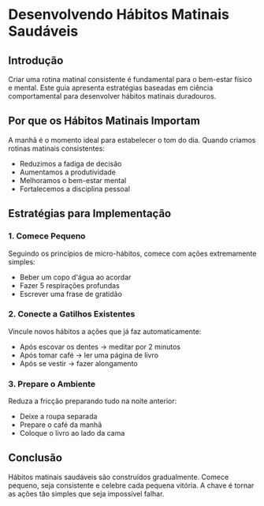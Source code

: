 # Desenvolvendo Hábitos Matinais Saudáveis

## Introdução

Criar uma rotina matinal consistente é fundamental para o bem-estar físico e mental. Este guia apresenta estratégias baseadas em ciência comportamental para desenvolver hábitos matinais duradouros.

## Por que os Hábitos Matinais Importam

A manhã é o momento ideal para estabelecer o tom do dia. Quando criamos rotinas matinais consistentes:

- Reduzimos a fadiga de decisão
- Aumentamos a produtividade
- Melhoramos o bem-estar mental
- Fortalecemos a disciplina pessoal

## Estratégias para Implementação

### 1. Comece Pequeno

Seguindo os princípios de micro-hábitos, comece com ações extremamente simples:

- Beber um copo d'água ao acordar
- Fazer 5 respirações profundas
- Escrever uma frase de gratidão

### 2. Conecte a Gatilhos Existentes

Vincule novos hábitos a ações que já faz automaticamente:

- Após escovar os dentes → meditar por 2 minutos
- Após tomar café → ler uma página de livro
- Após se vestir → fazer alongamento

### 3. Prepare o Ambiente

Reduza a fricção preparando tudo na noite anterior:

- Deixe a roupa separada
- Prepare o café da manhã
- Coloque o livro ao lado da cama

## Conclusão

Hábitos matinais saudáveis são construídos gradualmente. Comece pequeno, seja consistente e celebre cada pequena vitória. A chave é tornar as ações tão simples que seja impossível falhar. 